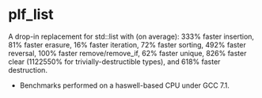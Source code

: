 # plf_list
A drop-in replacement for std::list with (on average):
333% faster insertion,
81% faster erasure,
16% faster iteration,
72% faster sorting,
492% faster reversal,
100% faster remove/remove_if,
62% faster unique,
826% faster clear (1122550% for trivially-destructible types),
and 618% faster destruction.

* Benchmarks performed on a haswell-based CPU under GCC 7.1.
